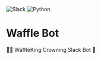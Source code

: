 ![Slack](https://img.shields.io/badge/Slack-4A154B?style=for-the-badge&logo=slack&logoColor=white)
![Python](https://img.shields.io/badge/python-3670A0?style=for-the-badge&logo=python&logoColor=ffdd54)
# Waffle Bot
🧇👑 WaffleKing Crowning Slack Bot 🤖

